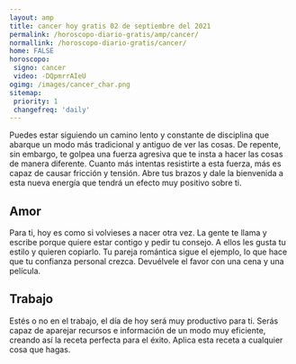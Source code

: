 ```yaml
---
layout: amp
title: cancer hoy gratis 02 de septiembre del 2021 
permalink: /horoscopo-diario-gratis/amp/cancer/
normallink: /horoscopo-diario-gratis/cancer/
home: FALSE
horoscopo:
 signo: cancer
 video: -DQpmrrAIeU
ogimg: /images/cancer_char.png
sitemap:
 priority: 1
 changefreq: 'daily'
---
```



Puedes estar siguiendo un camino lento y constante de disciplina que abarque un modo más tradicional y antiguo de ver las cosas. De repente, sin embargo, te golpea una fuerza agresiva que te insta a hacer las cosas de manera diferente. Cuanto más intentas resistirte a esta fuerza, más es capaz de causar fricción y tensión. Abre tus brazos y dale la bienvenida a esta nueva energía que tendrá un efecto muy positivo sobre ti.

## Amor

Para ti, hoy es como si volvieses a nacer otra vez. La gente te llama y escribe porque quiere estar contigo y pedir tu consejo. A ellos les gusta tu estilo y quieren copiarlo. Tu pareja romántica sigue el ejemplo, lo que hace que tu confianza personal crezca. Devuélvele el favor con una cena y una película.

## Trabajo

Estés o no en el trabajo, el día de hoy será muy productivo para ti. Serás capaz de aparejar recursos e información de un modo muy eficiente, creando así la receta perfecta para el éxito. Aplica esta receta a cualquier cosa que hagas.